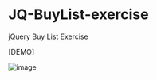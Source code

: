 # JQ-BuyList-exercise
jQuery Buy List Exercise

[DEMO]

![image](https://github.com/jedchang/JQ-BuyList-exercise/blob/master/preview.jpg)
